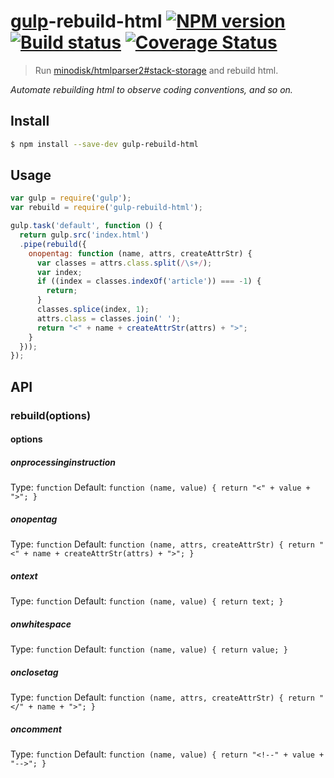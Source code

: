 # [gulp](http://gulpjs.com)-rebuild-html [![NPM version][npm-image]][npm-url] [![Build status][travis-image]][travis-url] [![Coverage Status](https://img.shields.io/coveralls/minodisk/gulp-rebuild-html.svg)](https://coveralls.io/r/minodisk/gulp-rebuild-html)

> Run [minodisk/htmlparser2#stack-storage](https://github.com/minodisk/htmlparser2/tree/stack-storage) and rebuild html.

*Automate rebuilding html to observe coding conventions, and so on.*

## Install

```bash
$ npm install --save-dev gulp-rebuild-html
```

## Usage

```js
var gulp = require('gulp');
var rebuild = require('gulp-rebuild-html');

gulp.task('default', function () {
  return gulp.src('index.html')
  .pipe(rebuild({
    onopentag: function (name, attrs, createAttrStr) {
      var classes = attrs.class.split(/\s+/);
      var index;
      if ((index = classes.indexOf('article')) === -1) {
        return;
      }
      classes.splice(index, 1);
      attrs.class = classes.join(' ');
      return "<" + name + createAttrStr(attrs) + ">";
    }
  }));
});
```

## API

### rebuild(options)

#### options

##### onprocessinginstruction
Type: `function`
Default: `function (name, value) { return "<" + value + ">"; }`

##### onopentag
Type: `function`
Default: `function (name, attrs, createAttrStr) { return "<" + name + createAttrStr(attrs) + ">"; }`

##### ontext
Type: `function`
Default: `function (name, value) { return text; }`

##### onwhitespace
Type: `function`
Default: `function (name, value) { return value; }`

##### onclosetag
Type: `function`
Default: `function (name, attrs, createAttrStr) { return "</" + name + ">"; }`

##### oncomment
Type: `function`
Default: `function (name, value) { return "<!--" + value + "-->"; }`


[travis-url]: http://travis-ci.org/minodisk/gulp-rebuild-html
[travis-image]: https://secure.travis-ci.org/minodisk/gulp-rebuild-html.svg?branch=master
[npm-url]: https://npmjs.org/package/gulp-rebuild-html
[npm-image]: https://badge.fury.io/js/gulp-rebuild-html.svg
